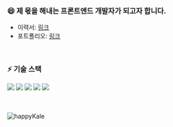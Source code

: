 ### 😄 제 몫을 해내는 프론트엔드 개발자가 되고자 합니다.
- 이력서: [링크](https://github.com/happyKale/happyKale/blob/main/portfolio/%5B%EC%9D%B4%EB%A0%A5%EC%84%9C%5D%EA%B9%80%EC%84%B8%EC%97%B0.pdf)
- 포트폴리오: [링크](https://github.com/happyKale/happyKale/blob/main/portfolio/%5B%ED%8F%AC%ED%8A%B8%ED%8F%B4%EB%A6%AC%EC%98%A4%5D%EA%B9%80%EC%84%B8%EC%97%B0.pdf)

<br/>

<div>
  <h3> ⚡ 기술 스택 </h3> 
  
  <img src="https://img.shields.io/badge/HTML5-E34F26?style=flat-square&logo=HTML5&logoColor=white">
  <img src="https://img.shields.io/badge/CSS3-1572B6?style=flat-square&logo=CSS3&logoColor=white">
  <img src="https://img.shields.io/badge/JavaScript-F7DF1E?style=flat-square&logo=JavaScript&logoColor=black">
  <img src="https://img.shields.io/badge/React-61DAFB?style=flat-square&logo=React&logoColor=black">
  <img src="https://img.shields.io/badge/Redux-764ABC?style=flat-square&logo=Redux&logoColor=white">
</div>

<br/>
<br/>

![happyKale](https://github-readme-stats.vercel.app/api/top-langs/?username=happyKale&show_icons=true&hide_border=true&title_color=004386&icon_color=004386&layout=compact)
